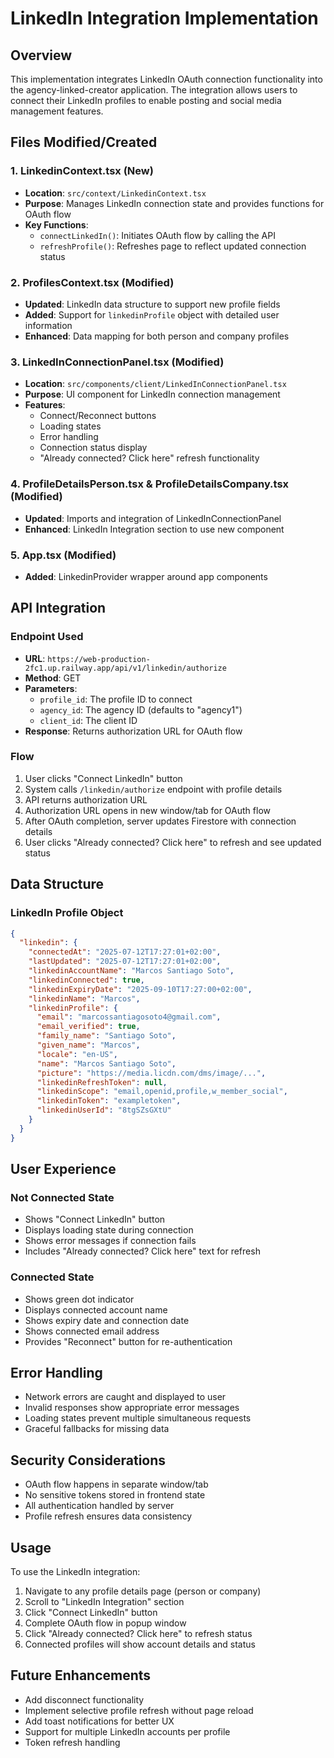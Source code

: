 # LinkedIn Integration Implementation

## Overview

This implementation integrates LinkedIn OAuth connection functionality into the agency-linked-creator application. The integration allows users to connect their LinkedIn profiles to enable posting and social media management features.

## Files Modified/Created

### 1. LinkedinContext.tsx (New)
- **Location**: `src/context/LinkedinContext.tsx`
- **Purpose**: Manages LinkedIn connection state and provides functions for OAuth flow
- **Key Functions**:
  - `connectLinkedIn()`: Initiates OAuth flow by calling the API
  - `refreshProfile()`: Refreshes page to reflect updated connection status

### 2. ProfilesContext.tsx (Modified)
- **Updated**: LinkedIn data structure to support new profile fields
- **Added**: Support for `linkedinProfile` object with detailed user information
- **Enhanced**: Data mapping for both person and company profiles

### 3. LinkedInConnectionPanel.tsx (Modified) 
- **Location**: `src/components/client/LinkedInConnectionPanel.tsx`
- **Purpose**: UI component for LinkedIn connection management
- **Features**:
  - Connect/Reconnect buttons
  - Loading states
  - Error handling
  - Connection status display
  - "Already connected? Click here" refresh functionality

### 4. ProfileDetailsPerson.tsx & ProfileDetailsCompany.tsx (Modified)
- **Updated**: Imports and integration of LinkedInConnectionPanel
- **Enhanced**: LinkedIn Integration section to use new component

### 5. App.tsx (Modified)
- **Added**: LinkedinProvider wrapper around app components

## API Integration

### Endpoint Used
- **URL**: `https://web-production-2fc1.up.railway.app/api/v1/linkedin/authorize`
- **Method**: GET
- **Parameters**: 
  - `profile_id`: The profile ID to connect
  - `agency_id`: The agency ID (defaults to "agency1")
  - `client_id`: The client ID
- **Response**: Returns authorization URL for OAuth flow

### Flow
1. User clicks "Connect LinkedIn" button
2. System calls `/linkedin/authorize` endpoint with profile details
3. API returns authorization URL
4. Authorization URL opens in new window/tab for OAuth flow
5. After OAuth completion, server updates Firestore with connection details
6. User clicks "Already connected? Click here" to refresh and see updated status

## Data Structure

### LinkedIn Profile Object
```json
{
  "linkedin": {
    "connectedAt": "2025-07-12T17:27:01+02:00",
    "lastUpdated": "2025-07-12T17:27:01+02:00", 
    "linkedinAccountName": "Marcos Santiago Soto",
    "linkedinConnected": true,
    "linkedinExpiryDate": "2025-09-10T17:27:00+02:00",
    "linkedinName": "Marcos",
    "linkedinProfile": {
      "email": "marcossantiagosoto4@gmail.com",
      "email_verified": true,
      "family_name": "Santiago Soto",
      "given_name": "Marcos",
      "locale": "en-US",
      "name": "Marcos Santiago Soto",
      "picture": "https://media.licdn.com/dms/image/...",
      "linkedinRefreshToken": null,
      "linkedinScope": "email,openid,profile,w_member_social",
      "linkedinToken": "exampletoken",
      "linkedinUserId": "8tgSZsGXtU"
    }
  }
}
```

## User Experience

### Not Connected State
- Shows "Connect LinkedIn" button
- Displays loading state during connection
- Shows error messages if connection fails
- Includes "Already connected? Click here" text for refresh

### Connected State  
- Shows green dot indicator
- Displays connected account name
- Shows expiry date and connection date
- Shows connected email address
- Provides "Reconnect" button for re-authentication

## Error Handling
- Network errors are caught and displayed to user
- Invalid responses show appropriate error messages
- Loading states prevent multiple simultaneous requests
- Graceful fallbacks for missing data

## Security Considerations
- OAuth flow happens in separate window/tab
- No sensitive tokens stored in frontend state
- All authentication handled by server
- Profile refresh ensures data consistency

## Usage

To use the LinkedIn integration:

1. Navigate to any profile details page (person or company)
2. Scroll to "LinkedIn Integration" section  
3. Click "Connect LinkedIn" button
4. Complete OAuth flow in popup window
5. Click "Already connected? Click here" to refresh status
6. Connected profiles will show account details and status

## Future Enhancements

- Add disconnect functionality
- Implement selective profile refresh without page reload
- Add toast notifications for better UX
- Support for multiple LinkedIn accounts per profile
- Token refresh handling
